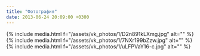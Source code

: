 ```yaml
---
title: "Фотография"
date: 2013-06-24 20:09:00 +0300
---
```



{% include media.html f="/assets/vk_photos/1/D2n891kLXmg.jpg" alt="" %}
{% include media.html f="/assets/vk_photos/1/7NXr199bZzw.jpg" alt="" %}
{% include media.html f="/assets/vk_photos/1/uLFPVaY16-c.jpg" alt="" %}
